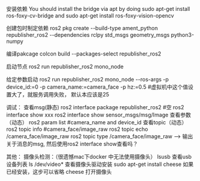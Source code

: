 安装依赖
You should install the bridge via apt by doing sudo apt-get install ros-foxy-cv-bridge and sudo apt-get install ros-foxy-vision-opencv



创建包时制定依赖
ros2 pkg create --build-type ament_python republisher_ros2 --dependencies rclpy std_msgs geometry_msgs python3-numpy

编译pakcage
colcon build --packages-select republisher_ros2

启动节点
ros2 run republisher_ros2 mono_node

给定参数启动
ros2 run republisher_ros2 mono_node --ros-args -p device_id:=0 -p camera_name:=camera_face -p hz:=0.5 #虚拟机中这个值设置大了，就服务调用失败， 默认本应该是25

调试：
查看msg(静态)
ros2 interface package republisher_ros2 #空
ros2 interface show xxx 
ros2 interface show sensor_msgs/msg/Image
查看参数（动态）
ros2 param list #camera_name and device_id
查看topic（动态）
ros2 topic info #camera_face/image_raw
ros2 topic echo /camera_face/image_raw
ros2 topic type /camera_face/image_raw --> 输出关于消息的msg, 然后使用ros2 interface show查看吗？


其他：
摄像头检测：（很遗憾mac下docker 中无法使用摄像头）
lsusb 查看usb设备列表
ls /dev/video* 查看摄像头驱动安装
sudo apt-get install cheese 如果已经安装，这步可以省略
cheese 打开摄像头

